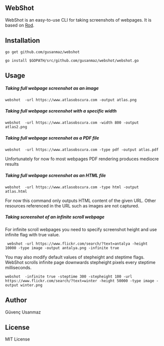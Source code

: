 ## WebShot 

WebShot is an easy-to-use CLI for taking screenshots of webpages.
It is based on [Rod](https://github.com/go-rod/rod).

## Installation

`go get github.com/gusanmaz/webshot`

`go install $GOPATH/src/github.com/gusanmaz/webshot/webshot.go`

## Usage

#####  Taking full webpage screenshot as an image

`webshot  -url https://www.atlasobscura.com -output atlas.png`

##### Taking full webpage screenshot with a specific width

`webshot  -url https://www.atlasobscura.com -width 800 -output atlas2.png`

##### Taking full webpage screenshot as a PDF file

`webshot  -url https://www.atlasobscura.com -type pdf -output atlas.pdf`

Unfortunately for now fo most webpages PDF rendering produces mediocre results

##### Taking full webpage screenshot as an HTML file

`webshot  -url https://www.atlasobscura.com -type html -output atlas.html`

For now this command only outputs HTML content of the given URL. Other resources referenced in the URL such as images are not captured.

##### Taking screenshot of an infinite scroll webpage

For infinite scroll webpages you need to specify screenshot height and use infinite flag with true value.

` webshot -url https://www.flickr.com/search/?text=antalya -height 10000 -type image -output antalya.png -infinite true`

You may also modify default values of stepheight and steptime flags. WebShot scrolls infinite page downwards stepheight pixels every steptime milliseconds.

`webshot  -infinite true -steptime 300 -stepheight 100 -url https://www.flickr.com/search/?text=winter -height 50000 -type image -output winter.png`

## Author

Güvenç Usanmaz

## License 

MIT License

